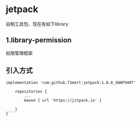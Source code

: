 # jetpack
自制工具包，现在有如下library
## 1.library-permission
权限管理框架

## 引入方式
```
implementation 'com.github.f1mert:jetpack:1.0.0_SNAPSHOT'
```

```allprojects {
    repositories {
        ...
        maven { url 'https://jitpack.io' }
        
    }
}```
